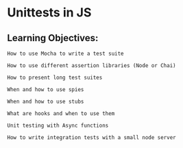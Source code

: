 # Unittests in JS

## Learning Objectives:

	How to use Mocha to write a test suite

	How to use different assertion libraries (Node or Chai)

	How to present long test suites

	When and how to use spies

	When and how to use stubs

	What are hooks and when to use them

	Unit testing with Async functions

	How to write integration tests with a small node server
